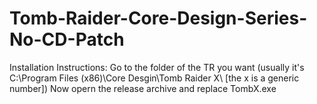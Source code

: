 # Tomb-Raider-Core-Design-Series-No-CD-Patch
Installation Instructions: Go to the folder of the TR you want (usually it's C:\Program Files (x86)\Core Desgin\Tomb Raider X\ [the x is a generic number])
Now opern the release archive and replace TombX.exe
